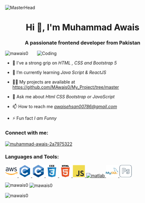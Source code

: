 ![MasterHead](https://media.licdn.com/dms/image/v2/D4E16AQFEZSX8VZp3qA/profile-displaybackgroundimage-shrink_350_1400/profile-displaybackgroundimage-shrink_350_1400/0/1730313442374?e=1735776000&v=beta&t=aN3rlsk9fujcYDxr-dyA2B-3XFC4ObvmZtmrF0LXkiE)
<h1 align="center">Hi 👋, I'm Muhammad Awais</h1>
<h3 align="center">A passionate frontend developer from Pakistan</h3>

<img align="right" alt="Coding" width="400" src="https://media.licdn.com/dms/image/D5612AQGOmwfIE5mlWA/article-cover_image-shrink_720_1280/0/1674617947228?e=2147483647&v=beta&t=FTU_isQ6VYfV5D_ueFHPWvT8ZqgDeJG3yr8Mi8lpfk0">

<p align="left"> <img src="https://komarev.com/ghpvc/?username=mawais0&label=Profile%20views&color=0e75b6&style=flat" alt="mawais0" /> </p>

- 🌱 I've a strong grip on *HTML , CSS and Bootstrap 5*

- 🌱 I’m currently learning *Java Script & ReactJS*
- 👨‍💻 My projects are available at https://github.com/MAwais0/My_Project/tree/master

- 💬 Ask me about *Html CSS Bootstrap or JavaScript*

- 📫 How to reach me *awaisehsan00786@gmail.com*

- ⚡ Fun fact *I am Funny*

<h3 align="left">Connect with me:</h3>
<p align="left">
<a href="https://linkedin.com/in/muhammad-awais-2a7975322" target="blank"><img align="center" src="https://raw.githubusercontent.com/rahuldkjain/github-profile-readme-generator/master/src/images/icons/Social/linked-in-alt.svg" alt="muhammad-awais-2a7975322" height="30" width="40" /></a>
</p>

<h3 align="left">Languages and Tools:</h3>
<p align="left"> <a href="https://aws.amazon.com" target="_blank" rel="noreferrer"> <img src="https://raw.githubusercontent.com/devicons/devicon/master/icons/amazonwebservices/amazonwebservices-original-wordmark.svg" alt="aws" width="40" height="40"/> </a> <a href="https://www.cprogramming.com/" target="_blank" rel="noreferrer"> <img src="https://raw.githubusercontent.com/devicons/devicon/master/icons/c/c-original.svg" alt="c" width="40" height="40"/> </a> <a href="https://www.w3schools.com/cpp/" target="_blank" rel="noreferrer"> <img src="https://raw.githubusercontent.com/devicons/devicon/master/icons/cplusplus/cplusplus-original.svg" alt="cplusplus" width="40" height="40"/> </a> <a href="https://www.w3schools.com/css/" target="_blank" rel="noreferrer"> <img src="https://raw.githubusercontent.com/devicons/devicon/master/icons/css3/css3-original-wordmark.svg" alt="css3" width="40" height="40"/> </a> <a href="https://www.w3.org/html/" target="_blank" rel="noreferrer"> <img src="https://raw.githubusercontent.com/devicons/devicon/master/icons/html5/html5-original-wordmark.svg" alt="html5" width="40" height="40"/> </a> <a href="https://developer.mozilla.org/en-US/docs/Web/JavaScript" target="_blank" rel="noreferrer"> <img src="https://raw.githubusercontent.com/devicons/devicon/master/icons/javascript/javascript-original.svg" alt="javascript" width="40" height="40"/> </a> <a href="https://www.mathworks.com/" target="_blank" rel="noreferrer"> <img src="https://upload.wikimedia.org/wikipedia/commons/2/21/Matlab_Logo.png" alt="matlab" width="40" height="40"/> </a> <a href="https://www.mysql.com/" target="_blank" rel="noreferrer"> <img src="https://raw.githubusercontent.com/devicons/devicon/master/icons/mysql/mysql-original-wordmark.svg" alt="mysql" width="40" height="40"/> </a> <a href="https://www.photoshop.com/en" target="_blank" rel="noreferrer"> <img src="https://raw.githubusercontent.com/devicons/devicon/master/icons/photoshop/photoshop-line.svg" alt="photoshop" width="40" height="40"/> </a> </p>

<p><img align="left" src="https://github-readme-stats.vercel.app/api/top-langs?username=mawais0&show_icons=true&locale=en&layout=compact" alt="mawais0" /></p>

<p>&nbsp;<img align="center" src="https://github-readme-stats.vercel.app/api?username=mawais0&show_icons=true&locale=en" alt="mawais0" /></p>

<p><img align="center" src="https://github-readme-streak-stats.herokuapp.com/?user=mawais0&" alt="mawais0" /></p>
